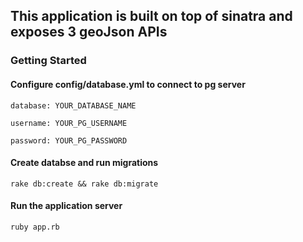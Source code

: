 ## This application is built on top of sinatra and exposes 3 geoJson APIs

### Getting Started

#### Configure config/database.yml to connect to pg server
`database: YOUR_DATABASE_NAME`

`username: YOUR_PG_USERNAME`

`password: YOUR_PG_PASSWORD`


#### Create databse and run migrations
`rake db:create && rake db:migrate`


#### Run the application server
`ruby app.rb`